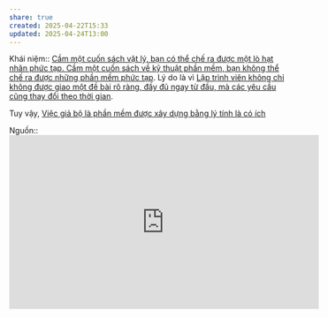 ```yaml
---
share: true
created: 2025-04-22T15:33
updated: 2025-04-24T13:00
---
```

Khái niệm:: 
[Cầm một cuốn sách vật lý, bạn có thể chế ra được một lò hạt nhân phức tạp. Cầm một cuốn sách về kỹ thuật phần mềm, bạn không thể chế ra được những phần mềm phức tạp](./C%E1%BA%A7m%20m%E1%BB%99t%20cu%E1%BB%91n%20s%C3%A1ch%20v%E1%BA%ADt%20l%C3%BD,%20b%E1%BA%A1n%20c%C3%B3%20th%E1%BB%83%20ch%E1%BA%BF%20ra%20%C4%91%C6%B0%E1%BB%A3c%20m%E1%BB%99t%20l%C3%B2%20h%E1%BA%A1t%20nh%C3%A2n%20ph%E1%BB%A9c%20t%E1%BA%A1p.%20C%E1%BA%A7m%20m%E1%BB%99t%20cu%E1%BB%91n%20s%C3%A1ch%20v%E1%BB%81%20k%E1%BB%B9%20thu%E1%BA%ADt%20ph%E1%BA%A7n%20m%E1%BB%81m,%20b%E1%BA%A1n%20kh%C3%B4ng%20th%E1%BB%83%20ch%E1%BA%BF%20ra%20%C4%91%C6%B0%E1%BB%A3c%20nh%E1%BB%AFng%20ph%E1%BA%A7n%20m%E1%BB%81m%20ph%E1%BB%A9c%20t%E1%BA%A1p.md). Lý do là vì [Lập trình viên không chỉ không được giao một đề bài rõ ràng, đầy đủ ngay từ đầu, mà các yêu cầu cũng thay đổi theo thời gian](./L%E1%BA%ADp%20tr%C3%ACnh%20vi%C3%AAn%20kh%C3%B4ng%20ch%E1%BB%89%20kh%C3%B4ng%20%C4%91%C6%B0%E1%BB%A3c%20giao%20m%E1%BB%99t%20%C4%91%E1%BB%81%20b%C3%A0i%20r%C3%B5%20r%C3%A0ng,%20%C4%91%E1%BA%A7y%20%C4%91%E1%BB%A7%20ngay%20t%E1%BB%AB%20%C4%91%E1%BA%A7u,%20m%C3%A0%20c%C3%A1c%20y%C3%AAu%20c%E1%BA%A7u%20c%C5%A9ng%20thay%20%C4%91%E1%BB%95i%20theo%20th%E1%BB%9Di%20gian.md). 

Tuy vậy, [Việc giả bộ là phần mềm được xây dựng bằng lý tính là có ích](./Vi%E1%BB%87c%20gi%E1%BA%A3%20b%E1%BB%99%20l%C3%A0%20ph%E1%BA%A7n%20m%E1%BB%81m%20%C4%91%C6%B0%E1%BB%A3c%20x%C3%A2y%20d%E1%BB%B1ng%20b%E1%BA%B1ng%20l%C3%BD%20t%C3%ADnh%20l%C3%A0%20c%C3%B3%20%C3%ADch.md) 

Nguồn:: <iframe width="560" height="315" src="https://www.youtube.com/embed/watch?v=2Ki12Pi3hnc" title="YouTube video player" frameborder="0" allow="accelerometer; autoplay; clipboard-write; encrypted-media; gyroscope; picture-in-picture; web-share" referrerpolicy="strict-origin-when-cross-origin" allowfullscreen></iframe>
